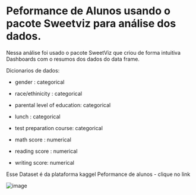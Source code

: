 # Peformance de Alunos usando o pacote Sweetviz para análise dos dados. 
Nessa análise foi usado o pacote SweetViz que criou de forma intuitiva 
Dashboards com o resumos dos dados do data frame. 

Dicionarios de dados:

- gender : categorical

- race/ethinicity : categorical

- parental level of education: categorical

- lunch : categorical

- test preparation course: categorical

- math score : numerical

- reading score : numerical

- writing score: numerical

Esse Dataset é da plataforma kaggel Peformance de alunos - clique no link

![image](https://github.com/iancaabreu/Peformancealunossweetviz/assets/102169504/593ed90a-77c7-4a8c-8554-4d2eb8ae3463)
